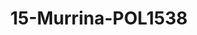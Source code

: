 ---
title: 15-Murrina-POL1538
image: /v1543919832/viterbo/15-Murrina-POL1538.jpg
brand: polignano
layout: vestito
---